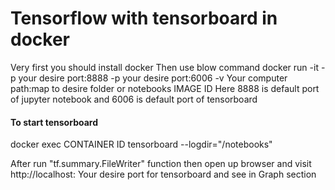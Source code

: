 # Tensorflow with tensorboard in docker 
Very first you should install docker 
Then use blow command
docker run -it -p your desire port:8888 -p your desire port:6006 -v Your computer path:map to desire folder or notebooks IMAGE ID
Here 8888 is default port of jupyter notebook and 6006 is default port of tensorboard
#### To start tensorboard
docker exec CONTAINER ID tensorboard --logdir="/notebooks"
  
 After run "tf.summary.FileWriter" function then open up browser and visit http://localhost: Your desire port for tensorboard and see in Graph section

